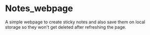 # Notes_webpage

A simple webpage to create sticky notes and also save them on local storage so they won't get deleted after refreshing the page.